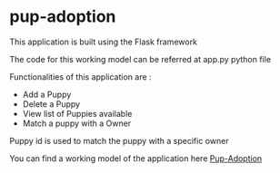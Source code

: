 # pup-adoption

This application is built using the Flask framework

The code for this working model can be referred at app.py python file

Functionalities of this application are :

  - Add a Puppy
  - Delete a Puppy
  - View list of Puppies available
  - Match a puppy with a Owner
  
Puppy id is used to match the puppy with a specific owner

You can find a working model of the application here [Pup-Adoption](https://pup-adoption.herokuapp.com/)
